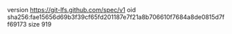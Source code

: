 version https://git-lfs.github.com/spec/v1
oid sha256:fae15656d69b3f39cf65fd201187e7f21a8b706610f7684a8de0815d7ff69173
size 919

